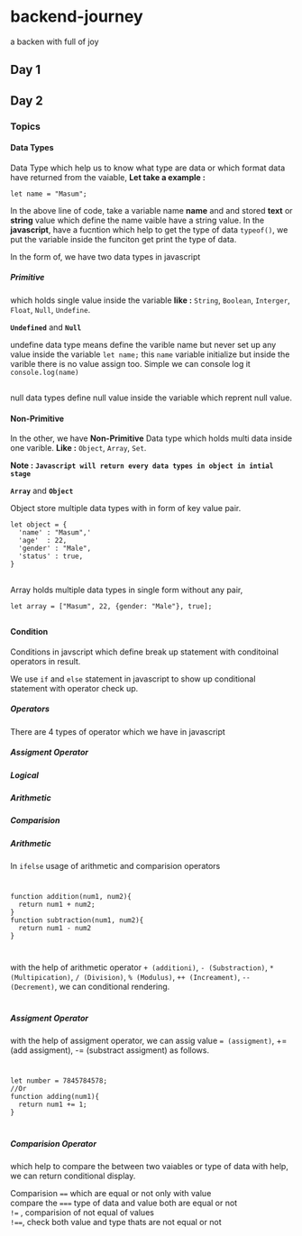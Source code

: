 # backend-journey
a backen with full of joy

## Day 1

## Day 2 
### Topics
#### Data Types


Data Type which help us to know what type are data or which format data have returned from the vaiable, 
**Let take a example :**
```
let name = "Masum";

```
In the above line of code, take a variable name __name__ and and stored **text** or **string** value which define the name vaible have a string value.
In the **javascript**, have a fucntion which help to get the type of data `typeof()`, we put the variable inside the funciton get print the type of data.

In the form of, we have two data types in javascript 
##### Primitive 
which holds single value inside the variable 
**like :** `String`, `Boolean`, `Interger`, `Float`, `Null`, `Undefine`.

**`Undefined`** and **`Null`**

undefine data type means define the varible name but never set up any value inside the variable
`let name;`
this `name` variable initialize but inside the varible there is no value assign too.
Simple we can console log it `console.log(name)`
##
null data types define null value inside the variable which reprent null value.

#### Non-Primitive
In the other, we have **Non-Primitive** Data type which holds multi data inside one varible.
**Like :** `Object`, `Array`, `Set`.

**Note :** __`Javascript will return every data types in object in intial stage`__

**`Array`** and **`Object`**

Object store multiple data types with in form of key value pair.

```
let object = {
  'name' : "Masum",'
  'age'  : 22,
  'gender' : "Male",
  'status' : true,
}
```
##
Array holds multiple data types in single form without any pair,

```
let array = ["Masum", 22, {gender: "Male"}, true];
```
##

#### Condition

Conditions in javscript which define break up statement with conditoinal operators in result.

We use `if` and `else` statement in javascript to show up conditional statement with operator check up.

##### Operators

There are 4 types of operator which we have in javascript

##### Assigment Operator
##### Logical 
##### Arithmetic
##### Comparision

##### Arithmetic

In `ifelse` usage of arithmetic and comparision operators
#

```
function addition(num1, num2){
  return num1 + num2;
}
function subtraction(num1, num2){
  return num1 - num2
}
```
#
with the help of arithmetic operator `+ (additioni)`, `- (Substraction)`, `* (Multipication)`, `/ (Division)`, `% (Modulus)`, `++ (Increament)`, `-- (Decrement)`, we can conditional rendering.

#

##### Assigment Operator

with the help of assigment operator, we can assig value `= (assigment)`, += (add assigment), -= (substract assigment) as follows.
#
```
let number = 7845784578;
//Or
function adding(num1){
  return num1 += 1;
}

```
#

##### Comparision Operator

which help to compare the between two vaiables or type of data with help, we can return conditional display.

Comparision `==` which are equal or not only with value
<br>
compare the `===` type of data and value both are equal or not
<br>
`!=` , comparision of not equal of values
<br>
`!==`, check both value and type thats are not equal or not
<br>

#
```


```







